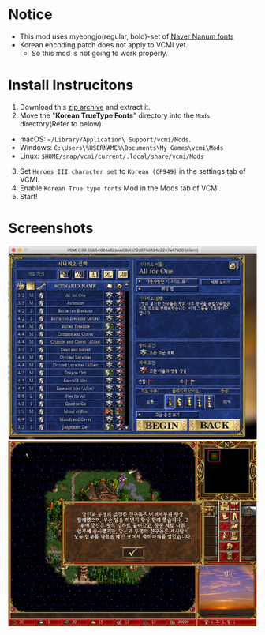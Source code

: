 
# Notice
- This mod uses myeongjo(regular, bold)-set of [Naver Nanum fonts](https://hangeul.naver.com/2017/nanum)
- Korean encoding patch does not apply to VCMI yet.
   - So this mod is not going to work properly.

# Install Instrucitons
1. Download this [zip archive](https://api.github.com/repos/hwiorn/vcmi-mod-korean-truetype-fonts/zipball/master) and extract it.
2. Move the "**Korean TrueType Fonts**" directory into the `Mods` directory(Refer to below).
 - macOS: `~/Library/Application\ Support/vcmi/Mods`.
 - Windows: `C:\Users\%USERNAME%\Documents\My Games\vcmi\Mods`
 - Linux: `$HOME/snap/vcmi/current/.local/share/vcmi/Mods`
3. Set `Heroes III character set` to `Korean (CP949)` in the settings tab of VCMI.
4. Enable `Korean True type fonts` Mod in the Mods tab of VCMI.
5. Start!

# Screenshots
![](sc1.png)
![](sc2.png)
